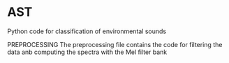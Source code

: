 # AST
Python code for classification of environmental sounds

PREPROCESSING
The preprocessing file contains the code for filtering the data anb computing the spectra with the Mel filter bank
